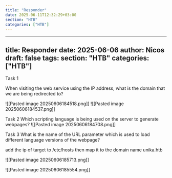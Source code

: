 ```yaml
---
title: "Responder"
date: 2025-06-11T12:32:29+03:00
section: "HTB"
categories: ["HTB"]
---
```

---
title: Responder
date: 2025-06-06
author: Nicos
draft: false
tags: 
section: "HTB"
categories: ["HTB"]
---
Task 1

When visiting the web service using the IP address, what is the domain that we are being redirected to?

![[Pasted image 20250606184518.png]]
![[Pasted image 20250606184537.png]]

Task 2
Which scripting language is being used on the server to generate webpages?
![[Pasted image 20250606184708.png]]

Task 3
What is the name of the URL parameter which is used to load different language versions of the webpage?

add the ip of target to /etc/hosts then map it to the domain name unika.htb

![[Pasted image 20250606185713.png]]

![[Pasted image 20250606185554.png]]

